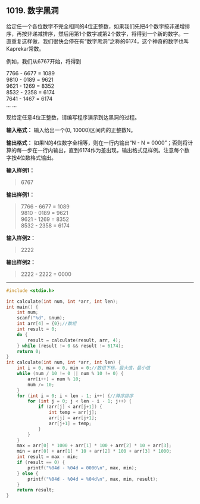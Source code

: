 ﻿## 1019. 数字黑洞
给定任一个各位数字不完全相同的4位正整数，如果我们先把4个数字按非递增排序，再按非递减排序，然后用第1个数字减第2个数字，将得到一个新的数字。一直重复这样做，我们很快会停在有“数字黑洞”之称的6174，这个神奇的数字也叫Kaprekar常数。

例如，我们从6767开始，将得到

7766 - 6677 = 1089  
9810 - 0189 = 9621  
9621 - 1269 = 8352  
8532 - 2358 = 6174  
7641 - 1467 = 6174  
... ...

现给定任意4位正整数，请编写程序演示到达黑洞的过程。

**输入格式：**
输入给出一个(0, 10000)区间内的正整数N。

**输出格式：**
如果N的4位数字全相等，则在一行内输出“N - N = 0000”；否则将计算的每一步在一行内输出，直到6174作为差出现，输出格式见样例。注意每个数字按4位数格式输出。

**输入样例1：**
>6767

**输出样例1：**
>7766 - 6677 = 1089  
9810 - 0189 = 9621  
9621 - 1269 = 8352  
8532 - 2358 = 6174  

**输入样例2：**
>2222  

**输出样例2：**
>2222 - 2222 = 0000

---
```c
#include <stdio.h>

int calculate(int num, int *arr, int len);
int main() {
	int num;
	scanf("%d", &num);
	int arr[4] = {0};//数组
	int result = 0;
	do {
		result = calculate(result, arr, 4);
	} while (result != 0 && result != 6174); 
	return 0; 
}
int calculate(int num, int *arr, int len) {
	int i = 0, max = 0, min = 0;//数组下标，最大值，最小值 
	while (num / 10 != 0 || num % 10 != 0) { 
		arr[i++] = num % 10;
		num /= 10;
	} 
	for (int i = 0; i < len - 1; i++) {//降序排序 
		for (int j = 0; j < len - i - 1; j++) {
			if (arr[j] < arr[j+1]) {
				int temp = arr[j];
				arr[j] = arr[j+1];
				arr[j+1] = temp;
			}
		} 
	}
	max = arr[0] * 1000 + arr[1] * 100 + arr[2] * 10 + arr[3];
	min = arr[0] + arr[1] * 10 + arr[2] * 100 + arr[3] * 1000;
	int result = max - min;
	if (result == 0) {
		printf("%04d - %04d = 0000\n", max, min);
	} else {
		printf("%04d - %04d = %04d\n", max, min, result);
	}
	return result;
}
```